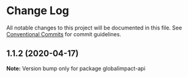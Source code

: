 # Change Log

All notable changes to this project will be documented in this file.
See [Conventional Commits](https://conventionalcommits.org) for commit guidelines.

## 1.1.2 (2020-04-17)

**Note:** Version bump only for package globalimpact-api
